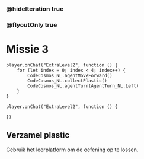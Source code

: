 ### @hideIteration true
### @flyoutOnly true
# Missie 3

```blocks
player.onChat("ExtraLevel2", function () {
    for (let index = 0; index < 4; index++) {
        CodeCosmos_NL.agentMoveForward()
        CodeCosmos_NL.collectPlastic()
        CodeCosmos_NL.agentTurn(AgentTurn_NL.Left)
    }
}
```

```template
player.onChat("ExtraLevel2", function () {
    
})
```

## Verzamel plastic
Gebruik het leerplatform om de oefening op te lossen.